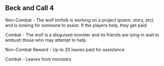 ## Beck and Call 4

Non-Combat - The wolf kinfolk is working on a project (poem, story, etc) and is looking for someone to assist.  If the players help, they get paid

Combat - The wolf is a disguised monster and its friends are lying in wait to ambush those who may attempt to help.

Non-Combat Reward - Up to 20 leaves paid for assistance

Combat - Leaves from monsters